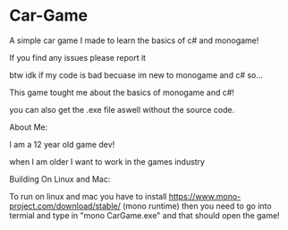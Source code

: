 # Car-Game
A simple car game I made to learn the basics of c# and monogame!

If you find any issues please report it 

btw idk if my code is bad becuase im new to monogame and c# so...

This game tought me about the basics of monogame and c#!

you can also get the .exe file aswell without the source code. 

About Me:

I am a 12 year old game dev!

when I am older I want to work in the games industry



Building On Linux and Mac:

To run on linux and mac you have to install https://www.mono-project.com/download/stable/ (mono runtime) then you need to go into 
termial and type in "mono CarGame.exe" and that should open the game!
